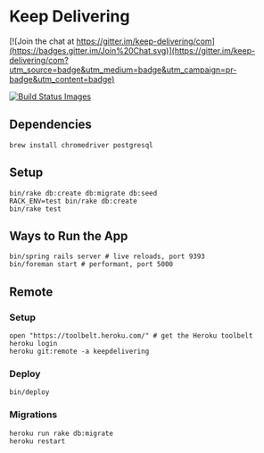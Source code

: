 # Keep Delivering

[![Join the chat at https://gitter.im/keep-delivering/com](https://badges.gitter.im/Join%20Chat.svg)](https://gitter.im/keep-delivering/com?utm_source=badge&utm_medium=badge&utm_campaign=pr-badge&utm_content=badge)

<a href="https://travis-ci.org/keep-delivering/com/builds" target="_blank">
  <img title="Build Status Images" src="https://travis-ci.org/keep-delivering/com.svg">
</a>

## Dependencies

```
brew install chromedriver postgresql
```

## Setup

```
bin/rake db:create db:migrate db:seed
RACK_ENV=test bin/rake db:create
bin/rake test
```

## Ways to Run the App

```
bin/spring rails server # live reloads, port 9393
bin/foreman start # performant, port 5000
```

## Remote

### Setup

```
open "https://toolbelt.heroku.com/" # get the Heroku toolbelt
heroku login
heroku git:remote -a keepdelivering
```

### Deploy

```
bin/deploy
```

### Migrations

```
heroku run rake db:migrate
heroku restart
```
